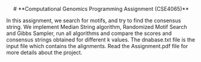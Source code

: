 <div align="center" >
# **Computational Genomics Programming Assignment (CSE4065)** 
<br>
</div>

In this assignment, we search for motifs, and try to find the consensus string.
We implement Median String algorithm, Randomized Motif Search and Gibbs Sampler, run all algorithms and compare the scores and consensus strings
obtained for different k values. The dnabase.txt file is the input file which contains the alignments. Read the Assignment.pdf file for more details about the project.

